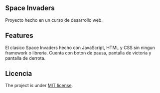 ## Space Invaders

Proyecto hecho en un curso de desarrollo web.


## Features

El clasico Space Invaders hecho con JavaScript, HTML y CSS sin ningun framework o libreria.
Cuenta con boton de pausa, pantalla de victoria y pantalla de derrota.

## Licencia

The project is under [MIT license](https://choosealicense.com/licenses/mit/).
